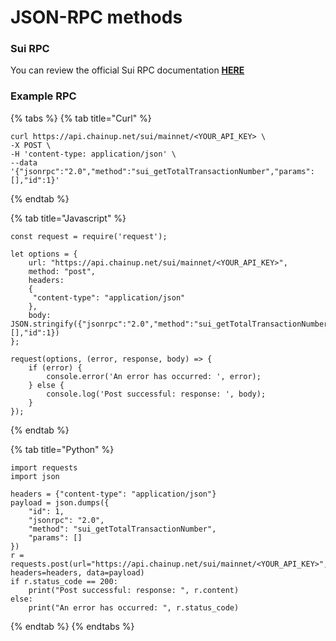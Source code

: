 # JSON-RPC methods

### Sui RPC

You can review the official Sui RPC documentation [**HERE**](https://docs.sui.io/sui-jsonrpc)

### Example RPC

{% tabs %}
{% tab title="Curl" %}
```
curl https://api.chainup.net/sui/mainnet/<YOUR_API_KEY> \
-X POST \
-H 'content-type: application/json' \
--data '{"jsonrpc":"2.0","method":"sui_getTotalTransactionNumber","params":[],"id":1}' 
```
{% endtab %}

{% tab title="Javascript" %}
```
const request = require('request');

let options = {
    url: "https://api.chainup.net/sui/mainnet/<YOUR_API_KEY>",
    method: "post",
    headers:
    { 
     "content-type": "application/json"
    },
    body: JSON.stringify({"jsonrpc":"2.0","method":"sui_getTotalTransactionNumber","params":[],"id":1})
};

request(options, (error, response, body) => {
    if (error) {
        console.error('An error has occurred: ', error);
    } else {
        console.log('Post successful: response: ', body);
    }
});
```
{% endtab %}

{% tab title="Python" %}
```
import requests
import json

headers = {"content-type": "application/json"}
payload = json.dumps({
    "id": 1,
    "jsonrpc": "2.0",
    "method": "sui_getTotalTransactionNumber",
    "params": []
})
r = requests.post(url="https://api.chainup.net/sui/mainnet/<YOUR_API_KEY>", headers=headers, data=payload)
if r.status_code == 200:
    print("Post successful: response: ", r.content)
else:
    print("An error has occurred: ", r.status_code)
```
{% endtab %}
{% endtabs %}
